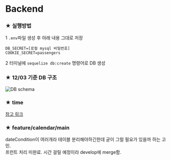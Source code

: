 # Backend

### ★ 실행방법
1 `.env`파일 생성 후 아래 내용 그대로 저장

```
DB_SECRET=[로컬 mysql 비밀번호]
COOKIE_SECRET=passengers
```

2 터미널에 `sequelize db:create` 명령어로 DB 생성

### ★ 12/03 기준 DB 구조
![DB schema](https://user-images.githubusercontent.com/62373386/101015079-2e27ba00-35aa-11eb-8e01-7b900d0019aa.png)

### ★ time
[참고 링크](https://flymogi.tistory.com/entry/nodejs-%ED%95%9C%EA%B5%AD-%EC%8B%9C%EA%B0%84-%EA%B5%AC%ED%95%98%EA%B8%B0)

### ★ feature/calendar/main
dateCondition이 여러개라 테이블 분리해야하긴한데 굳이 그럴 필요가 있을까 하는 고민.<br>
프런트 처리 미완료. 시간 걸릴 예정이라 develop에 merge함. 
